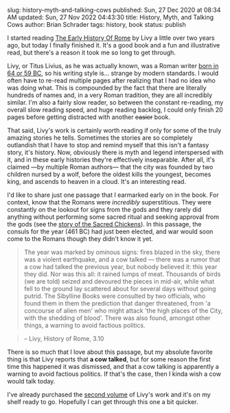 slug: history-myth-and-talking-cows
published: Sun, 27 Dec 2020 at 08:34 AM
updated: Sun, 27 Nov 2022 04:43:30 
title: History, Myth, and Talking Cows
author: Brian Schrader
tags: history, book
status: publish


I started reading [The Early History Of Rome][1] by Livy a little over two years ago, but today I finally finished it. It's a good book and a fun and illustrative read, but there's a reason it took me so long to get through.

Livy, or Titus Livius, as he was actually known, was a Roman writer [born in 64 or 59 BC][2], so his writing style is... strange by modern standards. I would often have to re-read multiple pages after realizing that I had no idea who was doing what. This is compounded by the fact that there are literally hundreds of names and, in a very Roman tradition, they are all incredibly similar. I'm also a fairly slow reader, so between the constant re-reading, my overall slow reading speed, and huge reading backlog, I could only finish 20 pages before getting distracted with another <del>easier</del> book.

That said, Livy's work is certainly worth reading if only for some of the truly amazing stories he tells. Sometimes the stories are so completely outlandish that I have to stop and remind myself that this isn't a fantasy story, it's history. Now, obviously there is myth and legend interspersed with it, and in these early histories they're effectively inseparable. After all, it's claimed &mdash;by multiple Roman authors&mdash; that the city was founded by two children nursed by a wolf, before the oldest kills the youngest, becomes king, and ascends to heaven in a cloud. It's an interesting read.

I'd like to share just one passage that I earmarked early on in the book. For context, know that the Romans were *incredibly* superstitious. They were constantly on the lookout for signs from the gods and they rarely did anything without performing some sacred ritual and seeking approval from the gods (see the [story of the Sacred Chickens][4]). In this passage, the consuls for the year (461 BC) had just been elected, and war would soon come to the Romans though they didn't know it yet.

> The year was marked by ominous signs: fires blazed in the sky, there was a violent earthquake, and a cow talked &mdash; there was a rumor that a cow had talked the previous year, but nobody believed it: this year they did. Nor was this all: it rained lumps of meat. Thousands of birds (we are told) seized and devoured the pieces in mid-air, while what fell to the ground  lay scattered about for several days without going putrid. The Sibylline Books were consulted by two officials, who found them in them the prediction that danger threatened, from 'a concourse of alien men' who might attack 'the high places of the City, with the shedding of blood'. There was also found, amongst other things, a warning to avoid factious politics.

> &ndash; Livy, History of Rome, 3.10

There is so much that I love about this passage, but my absolute favorite thing is that Livy reports that **a cow talked**, but for some reason the first time this happened it was dismissed, and that a cow talking is apparently a warning to avoid factious politics. If that's the case, then I kinda wish a cow would talk today.

I've already purchased the [second volume][3] of Livy's work and it's on my shelf ready to go. Hopefully I can get through this one a bit quicker.


[1]: https://www.indiebound.org/book/9780140448092
[2]: https://en.wikipedia.org/wiki/Livy
[3]: https://www.indiebound.org/book/9780140443882
[4]: http://www.anecdotesfromantiquity.net/the-sacred-chickens-of-rome/
